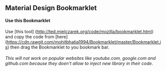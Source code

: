 
## Material Design Bookmarklet 

#### Use this Bookmarklet

Use [this tool] (http://ted.mielczarek.org/code/mozilla/bookmarklet.html) and copy the code from [here] (https://cdn.rawgit.com/mohitbhatia1994/Bookmarklet/master/Bookmarklet.js) then drag the Bookmarklet to you bookmark bar. 

###### This will not work on popular websites like youtube.com, google.com and github.com because they doen't allow to inject new library in their code.  
